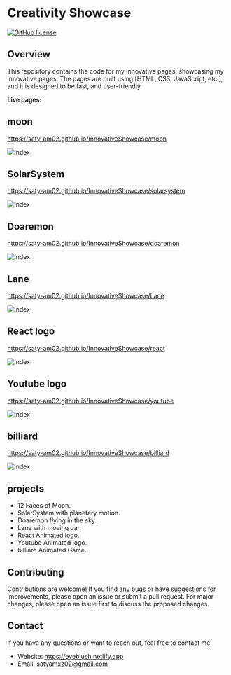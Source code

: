 # Creativity Showcase

[![GitHub license](https://img.shields.io/badge/license-MIT-blue.svg)](https://github.com/Saty-am02/eveblush.netlify.app/blob/main/LICENS)

## Overview

This repository contains the code for my Innovative pages, showcasing my innovative pages. The pages are built using [HTML, CSS, JavaScript, etc.], and it is designed to be fast, and user-friendly.

**Live pages:** 
## moon
https://saty-am02.github.io/InnovativeShowcase/moon

![index](https://github.com/Saty-am02/InnovativeShowcase/assets/88832726/63dba35e-9a51-4cf3-862d-108f6be62299)
## SolarSystem
https://saty-am02.github.io/InnovativeShowcase/solarsystem

![index](https://github.com/Saty-am02/InnovativeShowcase/assets/88832726/ef6794cf-cd72-424b-a2a9-f841213f3dc6)
## Doaremon
https://saty-am02.github.io/InnovativeShowcase/doaremon

![index](https://github.com/Saty-am02/EvEBlush/assets/88832726/4079f27f-2a41-4df6-b42e-c1c0475739e7)
## Lane
https://saty-am02.github.io/InnovativeShowcase/Lane

![index](https://github.com/Saty-am02/InnovativeShowcase/assets/88832726/ec9446ee-759f-4fcb-b909-47cd408357dc)
## React logo
https://saty-am02.github.io/InnovativeShowcase/react

![index](https://github.com/Saty-am02/InnovativeShowcase/assets/88832726/dc3727e8-839a-4836-99a4-bc71217680c7)
## Youtube logo
https://saty-am02.github.io/InnovativeShowcase/youtube

![index](https://github.com/Saty-am02/InnovativeShowcase/assets/88832726/078b42b9-c267-47da-8f16-e2d3d5e9438c)
## billiard 
https://saty-am02.github.io/InnovativeShowcase/billiard

![index](https://github.com/Saty-am02/InnovativeShowcase/assets/88832726/eb5301b8-16ef-4524-bbd6-5d55d9500fa1)

## projects

- 12 Faces of Moon.
- SolarSystem with planetary motion.
- Doaremon flying in the sky.
- Lane with moving car.
- React Animated logo.
- Youtube Animated logo.
- billiard Animated Game.

## Contributing

Contributions are welcome! If you find any bugs or have suggestions for improvements, please open an issue or submit a pull request. For major changes, please open an issue first to discuss the proposed changes.

## Contact

If you have any questions or want to reach out, feel free to contact me:

- Website: https://eveblush.netlify.app
- Email: satyamxz02@gmail.com
